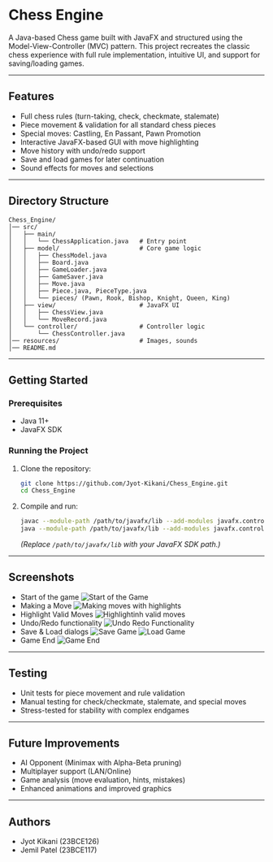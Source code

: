 # Chess Engine

A Java-based Chess game built with JavaFX and structured using the Model-View-Controller (MVC) pattern. This project recreates the classic chess experience with full rule implementation, intuitive UI, and support for saving/loading games.

---

## Features
- Full chess rules (turn-taking, check, checkmate, stalemate)
- Piece movement & validation for all standard chess pieces
- Special moves: Castling, En Passant, Pawn Promotion
- Interactive JavaFX-based GUI with move highlighting
- Move history with undo/redo support
- Save and load games for later continuation
- Sound effects for moves and selections

---

## Directory Structure
```
Chess_Engine/
│── src/
│   ├── main/
│   │   └── ChessApplication.java   # Entry point
│   ├── model/                      # Core game logic
│   │   ├── ChessModel.java
│   │   ├── Board.java
│   │   ├── GameLoader.java
│   │   ├── GameSaver.java
│   │   ├── Move.java
│   │   ├── Piece.java, PieceType.java
│   │   └── pieces/ (Pawn, Rook, Bishop, Knight, Queen, King)
│   ├── view/                       # JavaFX UI
│   │   ├── ChessView.java
│   │   └── MoveRecord.java
│   └── controller/                 # Controller logic
│       └── ChessController.java
│── resources/                      # Images, sounds
│── README.md
```

---

## Getting Started

### Prerequisites
- Java 11+
- JavaFX SDK

### Running the Project
1. Clone the repository:
   ```bash
   git clone https://github.com/Jyot-Kikani/Chess_Engine.git
   cd Chess_Engine
   ```
2. Compile and run:
   ```bash
   javac --module-path /path/to/javafx/lib --add-modules javafx.controls,javafx.fxml -d out src/**/*.java
   java --module-path /path/to/javafx/lib --add-modules javafx.controls,javafx.fxml -cp out com.chessengine.intellij_chessengine.ChessApplication
   ```
   *(Replace `/path/to/javafx/lib` with your JavaFX SDK path.)*

---

## Screenshots
- Start of the game
![Start of the Game](Images/Start%20of%20the%20Game.jpeg)
- Making a Move
![Making moves with highlights](Images/Making%20a%20Move.jpeg)
- Highlight Valid Moves
![Highlightinh valid moves](Images/Available%20Moves.jpeg)
- Undo/Redo functionality
![Undo Redo Functionality](Images/Undo%20moves.jpeg)
- Save & Load dialogs
![Save Game](Images/Save%20Game.jpeg)
![Load Game](Images/Load%20Game.jpeg)
- Game End
![Game End](Images/Game%20End.jpeg)

---

## Testing
- Unit tests for piece movement and rule validation
- Manual testing for check/checkmate, stalemate, and special moves
- Stress-tested for stability with complex endgames

---

## Future Improvements
- AI Opponent (Minimax with Alpha-Beta pruning)
- Multiplayer support (LAN/Online)
- Game analysis (move evaluation, hints, mistakes)
- Enhanced animations and improved graphics

---

## Authors
- Jyot Kikani (23BCE126)
- Jemil Patel (23BCE117)
